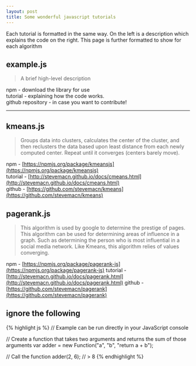 ```yaml
---
layout: post
title: Some wonderful javascript tutorials
---
```


Each tutorial is formatted in the same way. On the left is a description which explains the 
code on the right. This page is further formatted to show for each algorithm

## example.js

> A brief high-level description 

npm - download the library for use  
tutorial - explaining how the code works.  
github repository - in case you want to contribute!  

-----
## kmeans.js
> Groups data into clusters, calculates the center of the cluster, and then reclusters the data based upon least distance from each newly computed center. Repeat until it converges (centers barely move). 

npm - [https://npmjs.org/package/kmeansjs](https://npmjs.org/package/kmeansjs)  
tutorial - [http://stevemacn.github.io/docs/cmeans.html](http://stevemacn.github.io/docs/cmeans.html)  
github - [https://github.com/stevemacn/kmeans](https://github.com/stevemacn/kmeans)  

## pagerank.js
> This algorithm is used by google to determine the prestige of pages. This algorithm can be used for determining areas of influence in a graph. Such as determining the person who is most influential in a social media network. Like Kmeans, this algorithm relies of values converging. 

npm - [https://npmjs.org/package/pagerank-js](https://npmjs.org/package/pagerank-js)
tutorial - [http://stevemacn.github.io/docs/pagerank.html](http://stevemacn.github.io/docs/pagerank.html)
github - [https://github.com/stevemacn/pagerank](https://github.com/stevemacn/pagerank)


## ignore the following

{% highlight js %}
// Example can be run directly in your JavaScript console

// Create a function that takes two arguments and returns the sum of those arguments
var adder = new Function("a", "b", "return a + b");

// Call the function
adder(2, 6);
// > 8
{% endhighlight %}

